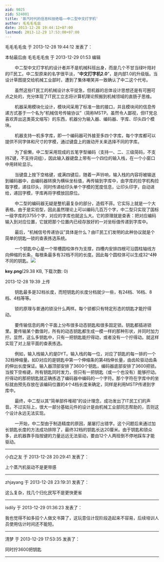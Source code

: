 ```yaml
---
aid: 9025
zid: 524001
title: '蒸汽时代的信息科技绝唱——中二型中文打字机'
author: 毛毛毛毛虫
date: 2013-12-28 19:44:12+07:00
lastmod: 2013-12-29 17:53:00+07:00
---
```


毛毛毛毛虫 于 2013-12-28 19:44:12 发表了：

本帖最后由 毛毛毛毛虫 于 2013-12-29 01:53 编辑 

        中二型中文打字机的设计者并不是机械科班出身，而是几个不甘当绿叶陪衬的IT民工。中二型原来的名字很平淡，“**中文打字机2.0**”，是内部1.0的升级版。当设计草图提交给机械工业部时，遭到了集体嘲笑并一致确认了中二这个代号。

        虽然这些IT民工的机械设计水平捉急，但机器的总体设计思想还是有可圈可点之处的，充分体现了IT民工立志将计算机理论照搬到机械领域的直肠子思维。

        机器采用模块化设计，模块间采用了标准一致的接口，并且模块间的信息传递方式基于一个名为“机械信号传输协议”（简称MSTP。虽然令人鄙视，但IT党总喜欢弄出这类英文缩写）的东西，机器分为输入器、编码器、字库、印头四个模块。

        机器支持一机多字库，即一个编码器可外接至多四个字库，每个字库都可以提供不同字体和尺寸的字模，通过键盘上的拨动开关来选择不同的字库。

        为了偷懒，中二型采用现成的五笔字型编码（支持一、二、三级简码，不支持Z键，不支持词组），因此输入器键盘上带有一个四位的输入栈，在一个小窗口中用转轮显示。

        当键盘上按下空格键，或满四键后，随着一声铃响，输入栈的内容将被输送到编码器中，由编码器转换为横纵坐标值，再传输到字库中，由字库的捡字机构捡取字模，递往印头，同时传递给印头单个字模的宽度信息，让印头印字，自动进给，递回字模，字库再将字模放回原位。

        中二型的编码器无疑是整机最复杂的部分，造假不菲。它实际上就是一个大表格。由于是实验型，因此虽然理论上可以编码几百万个字，中二型只实现了国标一级字库的3755个字，对应的字库也就这么大。它的原理就是查表：把对应编码输入到对应位置，它就把那个位置内已经存放好的一对坐标值传递到字库中。

        最后，“机械信号传递协议”具体是什么？由IT民工们发明的此种协议就是个简单的钥匙—锁的查表拣选系统。

        一个钥匙中心是一个带槽圆柱体作为支撑，四槽内安排四根可沿圆柱轴线方向伸缩的长条，每根条最多有32档不同的长度。因此每个圆柱体可以生成32^4种不同的钥匙。![](https://cdn.jsdelivr.net/gh/lzjluzijie/beichao@main/static/img/193908j6b5gz0wxtz0fywy.png)



**key.png**(29.38 KB, 下载次数: 0)



2013-12-28 19:39 上传



        钥匙最多是32档长度，而短钥匙的长度分档就少一些，有24档、16档、8档、4档等等。

        锁的原理与普通的锁没什么两样。每个锁都只有特定形态的钥匙才能拧得动。

        要传输信息的两个平面上分布很多动态钥匙和很多固定锁。钥匙都插进锁里。要传输某个数值时，所有的动态钥匙都生成一模一样的那种形状，并同时加力拧。显然，这么多钥匙中，只有一把钥匙能拧得动，或者没有一个拧得动。就这样实现了对上层平面的查表拣选。

        例如，输入栈输入的是DYT。输入栈的每一位，对应了钥匙的每一排的一个32档伸缩量。如D对应的是钥匙中第一个伸缩条的第4档伸长量，由齿轮驱动齿条的伸出长度保证。输入器顶部安排了3600个钥匙，编码器底部安排了3600把锁。当按下空格键，所有钥匙同时发力，但只有一把钥匙（或一个也没有）能够拧动。拧得动的那把钥匙就正确拣选了编码器中编码的一个字符。那个字符在字库中的坐标就由预先存放在该编码位置的4个4档长度来确定，同样是利用MSTP传递到字库中。

        最终，中二型以其“简单部件堆砌”的设计理念，成功发出了IT民工们的声音。不过实际上，很大一部分基础元件的设计是由机械工业部同志帮助的，否则这个设计永远无法实现。

        一开始，中二型由于制造精度的原因，屡屡打出错字。这个问题后来通过加长钥匙长度的方法成功排除了，最终32档的钥匙长达20厘米。由于钥匙和锁众多，此机器靠手指按键的力量远远无法驱动，要由12个人两班倒不停地踩车才能驱动。

---------

小白之友 于 2013-12-28 20:29:41 发表了：

上个蒸汽机驱动不是更带感

---------

zhjayang 于 2013-12-28 23:19:31 发表了：

这么复杂，找几个归化民写不是更快更省

---------

isdily 于 2013-12-29 01:36:23 发表了：

我也觉得不如多招个人做文书算了，这玩意估计现阶段造起来不容易，后续培训人员使用估计时间还不能短。

---------

清梦 于 2013-12-29 17:53:35 发表了：

同时拧3600把钥匙

---------

